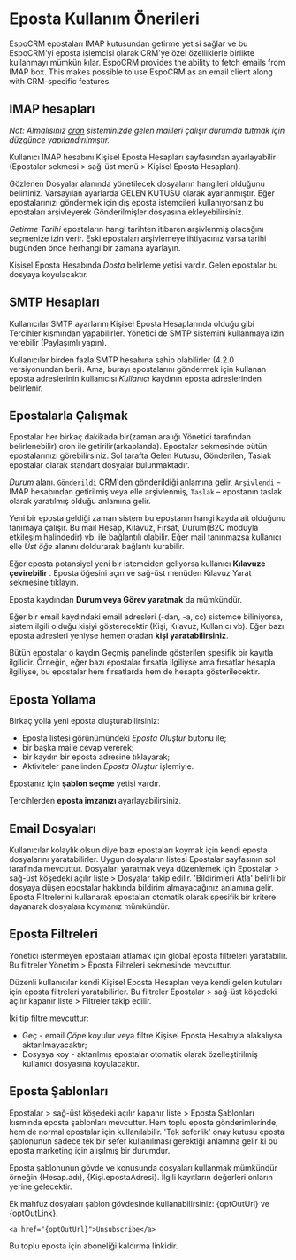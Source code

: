 # Eposta Kullanım Önerileri

EspoCRM epostaları IMAP kutusundan getirme yetisi sağlar ve bu EspoCRM'yi eposta işlemcisi olarak CRM'ye özel özelliklerle birlikte kullanmayı mümkün kılar.
EspoCRM provides the ability to fetch emails from IMAP box. This makes possible to use EspoCRM as an email client along with CRM-specific features.

## IMAP hesapları

*Not: Almalısınız [cron](https://github.com/espocrm/documentation/blob/master/administration/server-configuration.md#setup-a-crontab) sisteminizde gelen mailleri çalışır durumda tutmak için düzgünce yapılandırılmıştır.*

Kullanıcı IMAP hesabını Kişisel Eposta Hesapları sayfasından ayarlayabilir (Epostalar sekmesi > sağ-üst menü > Kişisel Eposta Hesapları).

Gözlenen Dosyalar alanında yönetilecek dosyaların hangileri olduğunu belirtiniz. Varsayılan ayarlarda GELEN KUTUSU olarak ayarlanmıştır. Eğer epostalarınızı göndermek için dış eposta istemcileri kullanıyorsanız bu epostaları arşivleyerek Gönderilmişler dosyasına ekleyebilirsiniz.


*Getirme Tarihi* epostaların hangi tarihten itibaren arşivlenmiş olacağını seçmenize izin verir. Eski epostaları arşivlemeye ihtiyacınız varsa tarihi bugünden önce herhangi bir zamana ayarlayın.

Kişisel Eposta Hesabında *Dosta* belirleme yetisi vardır. Gelen epostalar bu dosyaya koyulacaktır.

## SMTP Hesapları

Kullanıcılar SMTP ayarlarını Kişisel Eposta Hesaplarında olduğu gibi Tercihler kısmından yapabilirler. Yönetici de SMTP sistemini kullanmaya izin verebilir (Paylaşımlı yapın). 

Kullanıcılar birden fazla SMTP hesabına sahip olabilirler (4.2.0 versiyonundan beri). Ama, burayı epostalarını göndermek için kullanan eposta adreslerinin kullanıcısı *Kullanıcı* kaydının eposta adreslerinden belirlenir.

## Epostalarla Çalışmak

Epostalar her birkaç dakikada bir(zaman aralığı Yönetici tarafından belirlenebilir) cron ile getirilir(arkaplanda). Epostalar sekmesinde bütün epostalarınızı görebilirsiniz. Sol tarafta Gelen Kutusu, Gönderilen, Taslak epostalar olarak standart dosyalar bulunmaktadır.


*Durum* alanı. `Gönderildi` CRM'den gönderildiği anlamına gelir, `Arşivlendi` – IMAP hesabından getirilmiş veya elle arşivlenmiş, `Taslak` – epostanın taslak olarak yaratılmış olduğu anlamına gelir.

Yeni bir eposta geldiği zaman sistem bu epostanın hangi kayda ait olduğunu tanımaya çalışır. Bu mail Hesap, Kılavuz, Fırsat, Durum(B2C moduyla etkileşim halindedir) vb. ile bağlantılı olabilir. Eğer mail tanınmazsa kullanıcı elle *Üst öğe* alanını doldurarak bağlantı kurabilir.

Eğer eposta potansiyel yeni bir istemciden geliyorsa kullanıcı **Kılavuze çevirebilir** . Eposta öğesini açın ve sağ-üst menüden Kılavuz Yarat sekmesine tıklayın.

Eposta kaydından **Durum veya Görev yaratmak** da mümkündür.

Eğer bir email kaydındaki email adresleri (-dan, -a, cc) sistemce biliniyorsa, sistem ilgili olduğu kişiyi gösterecektir (Kişi, Kılavuz, Kullanıcı vb). Eğer bazı eposta adresleri yeniyse hemen oradan **kişi yaratabilirsiniz**.

Bütün epostalar o kaydın Geçmiş panelinde gösterilen spesifik bir kayıtla ilgilidir. Örneğin, eğer bazı epostalar fırsatla ilgiliyse ama fırsatlar hesapla ilgiliyse, bu epostalar hem fırsatlarda hem de hesapta gösterilecektir.

## Eposta Yollama

Birkaç yolla yeni eposta oluşturabilirsiniz:
* Eposta listesi görünümündeki *Eposta Oluştur* butonu ile;
* bir başka maile cevap vererek;
* bir kaydın bir eposta adresine tıklayarak;
* Aktiviteler panelinden *Eposta Oluştur* işlemiyle.

Epostanız için **şablon seçme** yetisi vardır.

Tercihlerden **eposta imzanızı** ayarlayabilirsiniz.

## Email Dosyaları

Kullanıcılar kolaylık olsun diye bazı epostaları koymak için kendi eposta dosyalarını yaratabilirler. Uygun dosyaların listesi Epostalar sayfasının sol tarafında mevcuttur. Dosyaları yaratmak veya düzenlemek için Epostalar > sağ-üst köşedeki açılır liste > Dosyalar takip edilir. 'Bildirimleri Atla' belirli bir dosyaya düşen epostalar hakkında bildirim almayacağınız anlamına gelir. Eposta Filtrelerini kullanarak epostaları otomatik olarak spesifik bir kritere dayanarak dosyalara koymanız mümkündür.

## Eposta Filtreleri

Yönetici istenmeyen epostaları atlamak için global eposta filtreleri yaratabilir. Bu filtreler Yönetim > Eposta Filtreleri sekmesinde mevcuttur.

Düzenli kullanıcılar kendi Kişisel Eposta Hesapları veya kendi gelen kutuları için eposta filtreleri yaratabilirler. Bu filtreler Epostalar > sağ-üst köşedeki açılır kapanır liste > Filtreler takip edilir.

İki tip filtre mevcuttur:
* Geç - email *Çöp*e koyulur veya filtre Kişisel Eposta Hesabıyla alakalıysa aktarılmayacaktır;
* Dosyaya koy - aktarılmış epostalar otomatik olarak özelleştirilmiş kullanıcı dosyasına koyulacaktır.

## Eposta Şablonları

Epostalar > sağ-üst köşedeki açılır kapanır liste > Eposta Şablonları kısmında eposta şablonları mevcuttur. Hem toplu eposta gönderimlerinde, hem de normal epostalar için kullanılabilir. 'Tek seferlik' onay kutusu eposta şablonunun sadece tek bir sefer kullanılması gerektiği anlamına gelir ki bu eposta marketing için alışılmış bir durumdur.

Eposta şablonunun gövde ve konusunda dosyaları kullanmak mümkündür örneğin {Hesap.adı}, {Kişi.epostaAdresi}. İlgili kayıtların değerleri onların yerine gelecektir.

Ek mahfuz dosyaları şablon gövdesinde kullanabilirsiniz: {optOutUrl} ve {optOutLink}.
```
<a href="{optOutUrl}">Unsubscribe</a>
```
Bu toplu eposta için aboneliği kaldırma linkidir.
